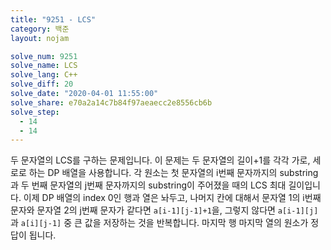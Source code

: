 ```yaml
---
title: "9251 - LCS"
category: 백준
layout: nojam

solve_num: 9251
solve_name: LCS
solve_lang: C++
solve_diff: 20
solve_date: "2020-04-01 11:55:00"
solve_share: e70a2a14c7b84f97aeaecc2e8556cb6b
solve_step:
  - 14
  - 14
---
```


두 문자열의 LCS를 구하는 문제입니다. 이 문제는 두 문자열의 길이+1를 각각 가로, 세로로 하는 DP 배열을 사용합니다. 각 원소는 첫 문자열의 i번째 문자까지의 substring과 두 번째 문자열의 j번째 문자까지의 substring이 주어졌을 때의 LCS 최대 길이입니다. 이제 DP 배열의 index 0인 행과 열은 놔두고, 나머지 칸에 대해서 문자열 1의 i번째 문자와 문자열 2의 j번째 문자가 같다면 `a[i-1][j-1]+1`을, 그렇지 않다면 `a[i-1][j]`과 `a[i][j-1]` 중 큰 값을 저장하는 것을 반복합니다. 마지막 행 마지막 열의 원소가 정답이 됩니다.

